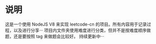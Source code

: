 # 说明

这是一个使用 NodeJS V8 来实现 leetcode-cn 的项目。所有内容用于记录过程，以及进行分享···
项目内文件夹使用难度进行分类，但并不是按难度顺序做题，还是要按照 tag 来做题会比较好。
持续更新中···
